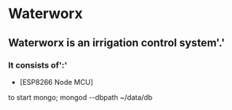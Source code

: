 # Waterworx

## Waterworx is an irrigation control system'.'

### It consists of':'

* [ESP8266 Node MCU]

to start mongo; mongod --dbpath ~/data/db
